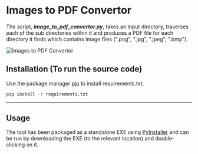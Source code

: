 # Images to PDF Convertor

The script, ***image_to_pdf_convertor.py***, takes an input directory, traverses each of the sub directories within it and produces a PDF file for each directory it finds which contains image files (".png", ".jpg", ".jpeg", ".bmp").

![Images to PDF Convertor](/images/ImageToPDFConvertorGUI.png "Images to PDF Convertor")

## Installation (To run the source code)

Use the package manager [pip](https://pip.pypa.io/en/stable/) to install requirements.txt.

```bash
pip install -r requirements.txt
```
___

## Usage

The tool has been packaged as a standalone EXE using [PyInstaller](https://pyinstaller.org/en/stable/) and can be run by downloading the EXE (to the relevant location) and double-clicking on it.